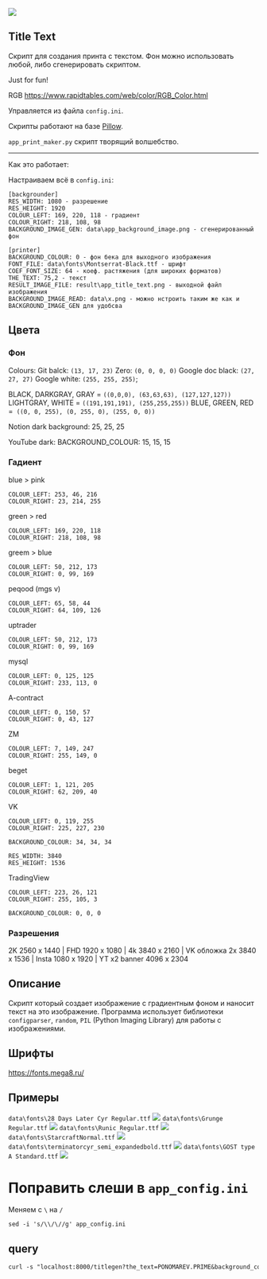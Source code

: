 ![](data/readme_title_text.png)

## Title Text

Скрипт для создания принта с текстом. Фон можно использовать любой, либо сгенерировать скриптом.

Just for fun!

RGB https://www.rapidtables.com/web/color/RGB_Color.html

Управляется из файла `config.ini`.

Скрипты работают на базе [Pillow](https://pypi.org/project/Pillow/).

`app_print_maker.py` скрипт творящий волшебство.

---

Как это работает:

Настраиваем всё в `config.ini`:

```
[backgrounder]
RES_WIDTH: 1080 - разрешение
RES_HEIGHT: 1920
COLOUR_LEFT: 169, 220, 118 - градиент
COLOUR_RIGHT: 218, 108, 98 
BACKGROUND_IMAGE_GEN: data\app_background_image.png - сгенерированный фон

[printer]
BACKGROUND_COLOUR: 0 - фон бека для выходного изображения
FONT_FILE: data\fonts\Montserrat-Black.ttf - шрифт
COEF_FONT_SIZE: 64 - коеф. растяжения (для широких форматов)
THE_TEXT: 75,2 - текст
RESULT_IMAGE_FILE: result\app_title_text.png - выходной файл изображения
BACKGROUND_IMAGE_READ: data\x.png - можно нстроить таким же как и BACKGROUND_IMAGE_GEN для удобсва
```
## Цвета

### Фон
Colours: Git balck: `(13, 17, 23)` Zero: `(0, 0, 0, 0)` Google doc black: `(27, 27, 27)` Google white: `(255, 255, 255)`; 


BLACK, DARKGRAY, GRAY = `((0,0,0), (63,63,63), (127,127,127))`
LIGHTGRAY, WHITE = `((191,191,191), (255,255,255))`
BLUE, GREEN, RED =` ((0, 0, 255), (0, 255, 0), (255, 0, 0))`

Notion dark background: 25, 25, 25

YouTube dark: BACKGROUND_COLOUR: 15, 15, 15
### Гадиент

blue > pink
```
COLOUR_LEFT: 253, 46, 216
COLOUR_RIGHT: 23, 214, 255
```

green > red
```
COLOUR_LEFT: 169, 220, 118
COLOUR_RIGHT: 218, 108, 98
```

greem > blue
```
COLOUR_LEFT: 50, 212, 173
COLOUR_RIGHT: 0, 99, 169
```

peqood (mgs v)
```
COLOUR_LEFT: 65, 58, 44
COLOUR_RIGHT: 64, 109, 126
```

uptrader
```
COLOUR_LEFT: 50, 212, 173
COLOUR_RIGHT: 0, 99, 169
```

mysql
```
COLOUR_LEFT: 0, 125, 125
COLOUR_RIGHT: 233, 113, 0
```

A-contract
```
COLOUR_LEFT: 0, 150, 57
COLOUR_RIGHT: 0, 43, 127
```

ZM
```
COLOUR_LEFT: 7, 149, 247
COLOUR_RIGHT: 255, 149, 0
```

beget
```
COLOUR_LEFT: 1, 121, 205
COLOUR_RIGHT: 62, 209, 40
```

VK
```
COLOUR_LEFT: 0, 119, 255
COLOUR_RIGHT: 225, 227, 230

BACKGROUND_COLOUR: 34, 34, 34

RES_WIDTH: 3840
RES_HEIGHT: 1536
```

TradingView
```
COLOUR_LEFT: 223, 26, 121
COLOUR_RIGHT: 255, 105, 3

BACKGROUND_COLOUR: 0, 0, 0
```

### Разрешения 
2K 2560 x 1440 | FHD 1920 x 1080 | 4k 3840 x 2160 | 
VK обложка 2х 3840 x 1536 | Insta 1080 x 1920 | YT x2 banner 4096 x 2304

## Описание

Скрипт который создает изображение с градиентным фоном и наносит текст на это изображение. Программа использует библиотеки `configparser`, `random`, `PIL` (Python Imaging Library) для работы с изображениями.

## Шрифты

https://fonts.mega8.ru/

## Примеры
`data\fonts\28 Days Later Cyr Regular.ttf`
![](.gitcontent/title_vk_28days.png)
`data\fonts\Grunge Regular.ttf`
![](.gitcontent/title_vk_Grunge.png)
`data\fonts\Runic Regular.ttf`
![](.gitcontent/title_vk_Runic.png)
`data\fonts\StarcraftNormal.ttf`
![](.gitcontent/title_vk_Starcraft.png)
`data\fonts\terminatorcyr_semi_expandedbold.ttf`
![](.gitcontent/title_vk_Terminator.png)
`data\fonts\GOST type A Standard.ttf`
![](.gitcontent/title_vk_GOST.png)


# Поправить слеши в `app_config.ini`

Меняем с `\` на `/`
```
sed -i 's/\\/\//g' app_config.ini 
```

## query

```txt
curl -s "localhost:8000/titlegen?the_text=PONOMAREV.PRIME&background_colour=0"
```